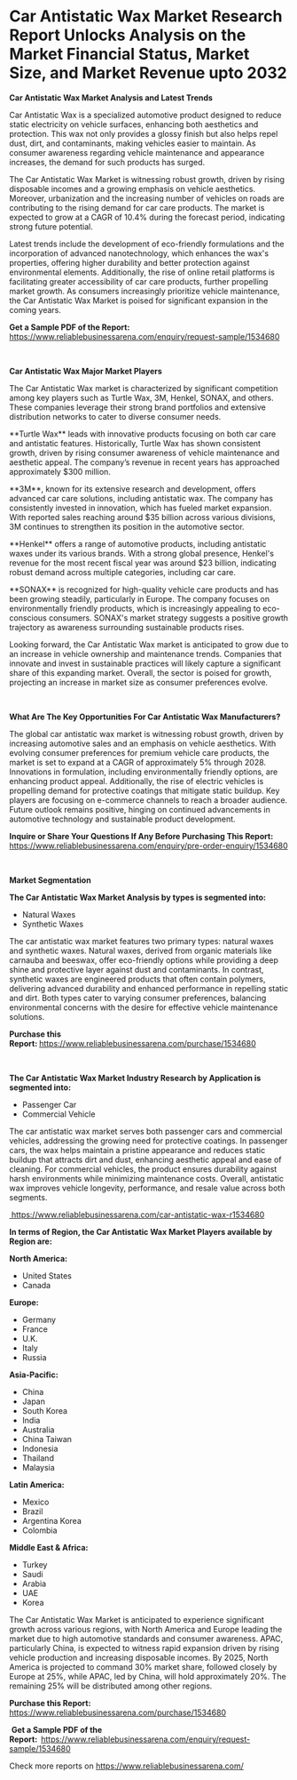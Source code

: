 <p><h1>Car Antistatic Wax Market Research Report Unlocks Analysis on the Market Financial Status, Market Size, and Market Revenue upto 2032</h1></p><p><strong>Car Antistatic Wax Market Analysis and Latest Trends</strong></p>
<p><p>Car Antistatic Wax is a specialized automotive product designed to reduce static electricity on vehicle surfaces, enhancing both aesthetics and protection. This wax not only provides a glossy finish but also helps repel dust, dirt, and contaminants, making vehicles easier to maintain. As consumer awareness regarding vehicle maintenance and appearance increases, the demand for such products has surged.</p><p>The Car Antistatic Wax Market is witnessing robust growth, driven by rising disposable incomes and a growing emphasis on vehicle aesthetics. Moreover, urbanization and the increasing number of vehicles on roads are contributing to the rising demand for car care products. The market is expected to grow at a CAGR of 10.4% during the forecast period, indicating strong future potential. </p><p>Latest trends include the development of eco-friendly formulations and the incorporation of advanced nanotechnology, which enhances the wax's properties, offering higher durability and better protection against environmental elements. Additionally, the rise of online retail platforms is facilitating greater accessibility of car care products, further propelling market growth. As consumers increasingly prioritize vehicle maintenance, the Car Antistatic Wax Market is poised for significant expansion in the coming years.</p></p>
<p><strong>Get a Sample PDF of the Report:&nbsp;</strong> <a href="https://www.reliablebusinessarena.com/enquiry/request-sample/1534680?utm_campaign=2110&utm_medium=2&utm_source=Github&utm_content=ia&utm_term=09022025&utm_id=car-antistatic-wax">https://www.reliablebusinessarena.com/enquiry/request-sample/1534680</a></p>
<p>&nbsp;</p>
<p><strong>Car Antistatic Wax Major Market Players</strong></p>
<p><p>The Car Antistatic Wax market is characterized by significant competition among key players such as Turtle Wax, 3M, Henkel, SONAX, and others. These companies leverage their strong brand portfolios and extensive distribution networks to cater to diverse consumer needs.</p><p>**Turtle Wax** leads with innovative products focusing on both car care and antistatic features. Historically, Turtle Wax has shown consistent growth, driven by rising consumer awareness of vehicle maintenance and aesthetic appeal. The company’s revenue in recent years has approached approximately $300 million.</p><p>**3M**, known for its extensive research and development, offers advanced car care solutions, including antistatic wax. The company has consistently invested in innovation, which has fueled market expansion. With reported sales reaching around $35 billion across various divisions, 3M continues to strengthen its position in the automotive sector.</p><p>**Henkel** offers a range of automotive products, including antistatic waxes under its various brands. With a strong global presence, Henkel's revenue for the most recent fiscal year was around $23 billion, indicating robust demand across multiple categories, including car care.</p><p>**SONAX** is recognized for high-quality vehicle care products and has been growing steadily, particularly in Europe. The company focuses on environmentally friendly products, which is increasingly appealing to eco-conscious consumers. SONAX's market strategy suggests a positive growth trajectory as awareness surrounding sustainable products rises.</p><p>Looking forward, the Car Antistatic Wax market is anticipated to grow due to an increase in vehicle ownership and maintenance trends. Companies that innovate and invest in sustainable practices will likely capture a significant share of this expanding market. Overall, the sector is poised for growth, projecting an increase in market size as consumer preferences evolve.</p></p>
<p>&nbsp;</p>
<p><strong>What Are The Key Opportunities For Car Antistatic Wax Manufacturers?</strong></p>
<p><p>The global car antistatic wax market is witnessing robust growth, driven by increasing automotive sales and an emphasis on vehicle aesthetics. With evolving consumer preferences for premium vehicle care products, the market is set to expand at a CAGR of approximately 5% through 2028. Innovations in formulation, including environmentally friendly options, are enhancing product appeal. Additionally, the rise of electric vehicles is propelling demand for protective coatings that mitigate static buildup. Key players are focusing on e-commerce channels to reach a broader audience. Future outlook remains positive, hinging on continued advancements in automotive technology and sustainable product development.</p></p>
<p><strong>Inquire or Share Your Questions If Any Before Purchasing This Report:</strong> <a href="https://www.reliablebusinessarena.com/enquiry/pre-order-enquiry/1534680?utm_campaign=2110&utm_medium=2&utm_source=Github&utm_content=ia&utm_term=09022025&utm_id=car-antistatic-wax">https://www.reliablebusinessarena.com/enquiry/pre-order-enquiry/1534680</a></p>
<p>&nbsp;</p>
<p><strong>Market Segmentation</strong></p>
<p><strong>The Car Antistatic Wax Market Analysis by types is segmented into:</strong></p>
<p><ul><li>Natural Waxes</li><li>Synthetic Waxes</li></ul></p>
<p><p>The car antistatic wax market features two primary types: natural waxes and synthetic waxes. Natural waxes, derived from organic materials like carnauba and beeswax, offer eco-friendly options while providing a deep shine and protective layer against dust and contaminants. In contrast, synthetic waxes are engineered products that often contain polymers, delivering advanced durability and enhanced performance in repelling static and dirt. Both types cater to varying consumer preferences, balancing environmental concerns with the desire for effective vehicle maintenance solutions.</p></p>
<p><strong>Purchase this Report:&nbsp;</strong><a href="https://www.reliablebusinessarena.com/purchase/1534680?utm_campaign=2110&utm_medium=2&utm_source=Github&utm_content=ia&utm_term=09022025&utm_id=car-antistatic-wax">https://www.reliablebusinessarena.com/purchase/1534680</a></p>
<p>&nbsp;</p>
<p><strong>The Car Antistatic Wax Market Industry Research by Application is segmented into:</strong></p>
<p><ul><li>Passenger Car</li><li>Commercial Vehicle</li></ul></p>
<p><p>The car antistatic wax market serves both passenger cars and commercial vehicles, addressing the growing need for protective coatings. In passenger cars, the wax helps maintain a pristine appearance and reduces static buildup that attracts dirt and dust, enhancing aesthetic appeal and ease of cleaning. For commercial vehicles, the product ensures durability against harsh environments while minimizing maintenance costs. Overall, antistatic wax improves vehicle longevity, performance, and resale value across both segments.</p></p>
<p><a href="https://www.reliablebusinessarena.com/car-antistatic-wax-r1534680?utm_campaign=2110&utm_medium=2&utm_source=Github&utm_content=ia&utm_term=09022025&utm_id=car-antistatic-wax">&nbsp;https://www.reliablebusinessarena.com/car-antistatic-wax-r1534680</a></p>
<p><strong>In terms of Region, the Car Antistatic Wax Market Players available by Region are:</strong></p>
<p>
    <p> <strong> North America: </strong>
        <ul>
            <li>United States</li>
            <li>Canada</li>
        </ul>
        </p> 
    <p> <strong> Europe: </strong>
        <ul>
            <li>Germany</li>
            <li>France</li>
            <li>U.K.</li>
            <li>Italy</li>
            <li>Russia</li>
        </ul>
        </p> 
    <p> <strong> Asia-Pacific: </strong>
        <ul>
            <li>China</li>
            <li>Japan</li>
            <li>South Korea</li>
            <li>India</li>
            <li>Australia</li>
            <li>China Taiwan</li>
            <li>Indonesia</li>
            <li>Thailand</li>
            <li>Malaysia</li>
        </ul>
        </p> 
    <p> <strong> Latin America: </strong>
        <ul>
            <li>Mexico</li>
            <li>Brazil</li>
            <li>Argentina Korea</li>
            <li>Colombia</li>
        </ul>
        </p> 
    <p> <strong> Middle East & Africa: </strong>
        <ul>
            <li>Turkey</li>
            <li>Saudi</li>
            <li>Arabia</li>
            <li>UAE</li>
            <li>Korea</li>
        </ul>
    </p>
    </p>
<p><p>The Car Antistatic Wax Market is anticipated to experience significant growth across various regions, with North America and Europe leading the market due to high automotive standards and consumer awareness. APAC, particularly China, is expected to witness rapid expansion driven by rising vehicle production and increasing disposable incomes. By 2025, North America is projected to command 30% market share, followed closely by Europe at 25%, while APAC, led by China, will hold approximately 20%. The remaining 25% will be distributed among other regions.</p></p>
<p><strong>Purchase this Report: </strong><a href="https://www.reliablebusinessarena.com/purchase/1534680?utm_campaign=2110&utm_medium=2&utm_source=Github&utm_content=ia&utm_term=09022025&utm_id=car-antistatic-wax">https://www.reliablebusinessarena.com/purchase/1534680</a></p>
<p>&nbsp;<strong>Get a Sample PDF of the Report:&nbsp;&nbsp;</strong><a href="https://www.reliablebusinessarena.com/enquiry/request-sample/1534680?utm_campaign=2110&utm_medium=2&utm_source=Github&utm_content=ia&utm_term=09022025&utm_id=car-antistatic-wax">https://www.reliablebusinessarena.com/enquiry/request-sample/1534680</a></p>
<p><strong></strong></p>
<p>Check more reports on <a href="https://www.reliablebusinessarena.com/?utm_campaign=2110&utm_medium=2&utm_source=Github&utm_content=ia&utm_term=09022025&utm_id=car-antistatic-wax">https://www.reliablebusinessarena.com/</a></p>